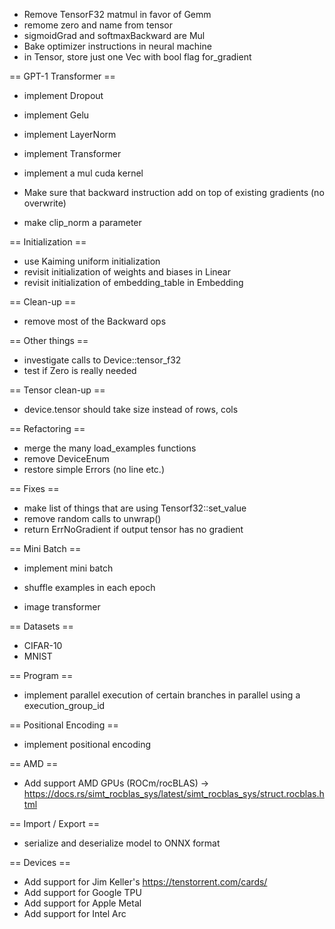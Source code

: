 - Remove TensorF32 matmul in favor of Gemm
- remome zero and name from tensor
- sigmoidGrad and softmaxBackward are Mul
- Bake optimizer instructions in neural machine
- in Tensor, store just one Vec<Instruction> with bool flag for_gradient

== GPT-1 Transformer ==

- implement Dropout
- implement Gelu
- implement LayerNorm
- implement Transformer

- implement a mul cuda kernel

- Make sure that backward instruction add on top of existing gradients (no overwrite)
- make clip_norm a parameter

== Initialization ==

- use Kaiming uniform initialization
- revisit initialization of weights and biases in Linear
- revisit initialization of embedding_table in Embedding

== Clean-up ==

- remove most of the Backward ops

== Other things ==

- investigate calls to Device::tensor_f32
- test if Zero is really needed

== Tensor clean-up ==

- device.tensor should take size instead of rows, cols

== Refactoring ==

- merge the many load_examples functions
- remove DeviceEnum
- restore simple Errors (no line etc.)

== Fixes ==

- make list of things that are using Tensorf32::set_value
- remove random calls to unwrap()
- return ErrNoGradient if output tensor has no gradient

== Mini Batch ==

- implement mini batch
- shuffle examples in each epoch

- image transformer

== Datasets ==

- CIFAR-10
- MNIST

== Program ==

- implement parallel execution of certain branches in parallel using a execution_group_id

== Positional Encoding ==

- implement positional encoding

== AMD ==

- Add support AMD GPUs (ROCm/rocBLAS) -> https://docs.rs/simt_rocblas_sys/latest/simt_rocblas_sys/struct.rocblas.html

== Import / Export ==

- serialize and deserialize model to ONNX format

== Devices ==

- Add support for Jim Keller's https://tenstorrent.com/cards/
- Add support for Google TPU
- Add support for Apple Metal
- Add support for Intel Arc
